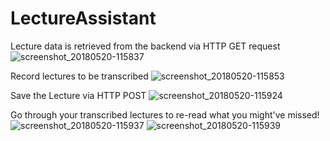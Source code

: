 # LectureAssistant

Lecture data is retrieved from the backend via HTTP GET request
![screenshot_20180520-115837](https://user-images.githubusercontent.com/24818991/40290519-720f03a8-5c8c-11e8-8a29-f001389435d6.png)

Record lectures to be transcribed
![screenshot_20180520-115853](https://user-images.githubusercontent.com/24818991/40290521-7226b886-5c8c-11e8-978d-d53d75580c57.png)

Save the Lecture via HTTP POST
![screenshot_20180520-115924](https://user-images.githubusercontent.com/24818991/40290522-72329548-5c8c-11e8-8adb-ca536e0a9c82.png)

Go through your transcribed lectures to re-read what you might've missed!
![screenshot_20180520-115937](https://user-images.githubusercontent.com/24818991/40290523-7241ca5e-5c8c-11e8-8502-4c228100c786.png)
![screenshot_20180520-115939](https://user-images.githubusercontent.com/24818991/40290524-724da6f8-5c8c-11e8-8308-6b59ce474c8d.png)
